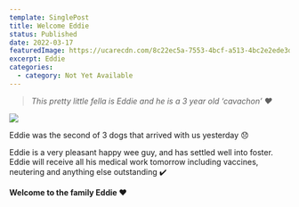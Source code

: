 ```yaml
---
template: SinglePost
title: Welcome Eddie
status: Published
date: 2022-03-17
featuredImage: https://ucarecdn.com/8c22ec5a-7553-4bcf-a513-4bc2e2ede3d4/-/crop/477x340/0,145/-/preview/
excerpt: Eddie
categories:
  - category: Not Yet Available
---
```

> *This pretty little fella is Eddie and he is a 3 year old ‘cavachon’ ❤️*




![](https://ucarecdn.com/f2ac2997-48af-4168-883a-735afb805ac3/)

Eddie was the second of 3 dogs that arrived with us yesterday 😞


Eddie is a very pleasant happy wee guy, and has settled well into foster. Eddie will receive all his medical work tomorrow including vaccines, neutering and anything else outstanding ✔️ 


**Welcome to the family Eddie ❤️**